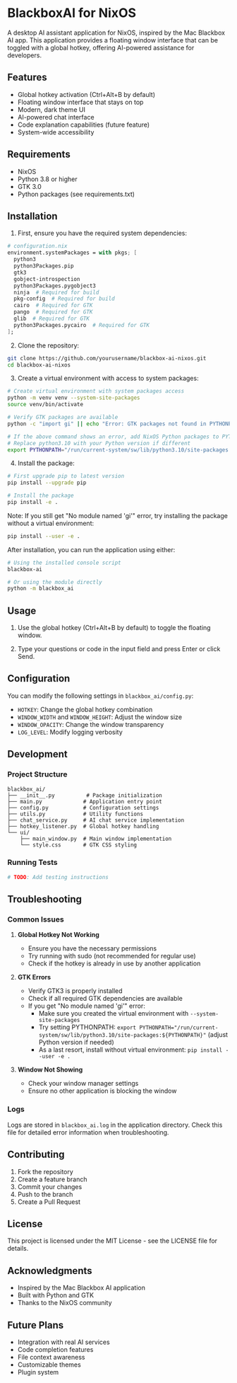 # BlackboxAI for NixOS

A desktop AI assistant application for NixOS, inspired by the Mac Blackbox AI app. This application provides a floating window interface that can be toggled with a global hotkey, offering AI-powered assistance for developers.

## Features

- Global hotkey activation (Ctrl+Alt+B by default)
- Floating window interface that stays on top
- Modern, dark theme UI
- AI-powered chat interface
- Code explanation capabilities (future feature)
- System-wide accessibility

## Requirements

- NixOS
- Python 3.8 or higher
- GTK 3.0
- Python packages (see requirements.txt)

## Installation

1. First, ensure you have the required system dependencies:

```nix
# configuration.nix
environment.systemPackages = with pkgs; [
  python3
  python3Packages.pip
  gtk3
  gobject-introspection
  python3Packages.pygobject3
  ninja  # Required for build
  pkg-config  # Required for build
  cairo  # Required for GTK
  pango  # Required for GTK
  glib  # Required for GTK
  python3Packages.pycairo  # Required for GTK
];
```

2. Clone the repository:
```bash
git clone https://github.com/yourusername/blackbox-ai-nixos.git
cd blackbox-ai-nixos
```

3. Create a virtual environment with access to system packages:
```bash
# Create virtual environment with system packages access
python -m venv venv --system-site-packages
source venv/bin/activate

# Verify GTK packages are available
python -c "import gi" || echo "Error: GTK packages not found in PYTHONPATH"

# If the above command shows an error, add NixOS Python packages to PYTHONPATH:
# Replace python3.10 with your Python version if different
export PYTHONPATH="/run/current-system/sw/lib/python3.10/site-packages:${PYTHONPATH}"
```

4. Install the package:
```bash
# First upgrade pip to latest version
pip install --upgrade pip

# Install the package
pip install -e .
```

Note: If you still get "No module named 'gi'" error, try installing the package without a virtual environment:
```bash
pip install --user -e .
```

After installation, you can run the application using either:
```bash
# Using the installed console script
blackbox-ai

# Or using the module directly
python -m blackbox_ai
```

## Usage

1. Use the global hotkey (Ctrl+Alt+B by default) to toggle the floating window.

2. Type your questions or code in the input field and press Enter or click Send.

## Configuration

You can modify the following settings in `blackbox_ai/config.py`:

- `HOTKEY`: Change the global hotkey combination
- `WINDOW_WIDTH` and `WINDOW_HEIGHT`: Adjust the window size
- `WINDOW_OPACITY`: Change the window transparency
- `LOG_LEVEL`: Modify logging verbosity

## Development

### Project Structure

```
blackbox_ai/
├── __init__.py          # Package initialization
├── main.py             # Application entry point
├── config.py           # Configuration settings
├── utils.py            # Utility functions
├── chat_service.py     # AI chat service implementation
├── hotkey_listener.py  # Global hotkey handling
└── ui/
    ├── main_window.py  # Main window implementation
    └── style.css       # GTK CSS styling
```

### Running Tests

```bash
# TODO: Add testing instructions
```

## Troubleshooting

### Common Issues

1. **Global Hotkey Not Working**
   - Ensure you have the necessary permissions
   - Try running with sudo (not recommended for regular use)
   - Check if the hotkey is already in use by another application

2. **GTK Errors**
   - Verify GTK3 is properly installed
   - Check if all required GTK dependencies are available
   - If you get "No module named 'gi'" error:
     * Make sure you created the virtual environment with `--system-site-packages`
     * Try setting PYTHONPATH: `export PYTHONPATH="/run/current-system/sw/lib/python3.10/site-packages:${PYTHONPATH}"` (adjust Python version if needed)
     * As a last resort, install without virtual environment: `pip install --user -e .`

3. **Window Not Showing**
   - Check your window manager settings
   - Ensure no other application is blocking the window

### Logs

Logs are stored in `blackbox_ai.log` in the application directory. Check this file for detailed error information when troubleshooting.

## Contributing

1. Fork the repository
2. Create a feature branch
3. Commit your changes
4. Push to the branch
5. Create a Pull Request

## License

This project is licensed under the MIT License - see the LICENSE file for details.

## Acknowledgments

- Inspired by the Mac Blackbox AI application
- Built with Python and GTK
- Thanks to the NixOS community

## Future Plans

- Integration with real AI services
- Code completion features
- File context awareness
- Customizable themes
- Plugin system
